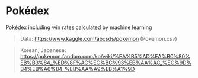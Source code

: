 # Pokédex
Pokédex including win rates calculated by machine learning
> Data: https://www.kaggle.com/abcsds/pokemon (Pokemon.csv)

> Korean, Japanese: https://pokemon.fandom.com/ko/wiki/%EA%B5%AD%EA%B0%80%EB%B3%84_%ED%8F%AC%EC%BC%93%EB%AA%AC_%EC%9D%B4%EB%A6%84_%EB%AA%A9%EB%A1%9D